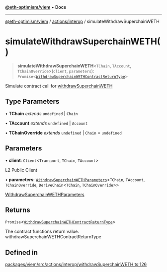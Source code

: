 [**@eth-optimism/viem**](../../../README.md) • **Docs**

***

[@eth-optimism/viem](../../../README.md) / [actions/interop](../README.md) / simulateWithdrawSuperchainWETH

# simulateWithdrawSuperchainWETH()

> **simulateWithdrawSuperchainWETH**\<`TChain`, `TAccount`, `TChainOverride`\>(`client`, `parameters`): `Promise`\<[`WithdrawSuperchainWETHContractReturnType`](../type-aliases/WithdrawSuperchainWETHContractReturnType.md)\>

Simulate contract call for [withdrawSuperchainWETH](withdrawSuperchainWETH.md)

## Type Parameters

• **TChain** *extends* `undefined` \| `Chain`

• **TAccount** *extends* `undefined` \| `Account`

• **TChainOverride** *extends* `undefined` \| `Chain` = `undefined`

## Parameters

• **client**: `Client`\<`Transport`, `TChain`, `TAccount`\>

L2 Public Client

• **parameters**: [`WithdrawSuperchainWETHParameters`](../type-aliases/WithdrawSuperchainWETHParameters.md)\<`TChain`, `TAccount`, `TChainOverride`, `DeriveChain`\<`TChain`, `TChainOverride`\>\>

[WithdrawSuperchainWETHParameters](../type-aliases/WithdrawSuperchainWETHParameters.md)

## Returns

`Promise`\<[`WithdrawSuperchainWETHContractReturnType`](../type-aliases/WithdrawSuperchainWETHContractReturnType.md)\>

The contract functions return value. withdrawSuperchainWETHContractReturnType

## Defined in

[packages/viem/src/actions/interop/withdrawSuperchainWETH.ts:126](https://github.com/ethereum-optimism/ecosystem/blob/8c869dbb3cc282dd35a61a60d7a8a9cae4a14cae/packages/viem/src/actions/interop/withdrawSuperchainWETH.ts#L126)
